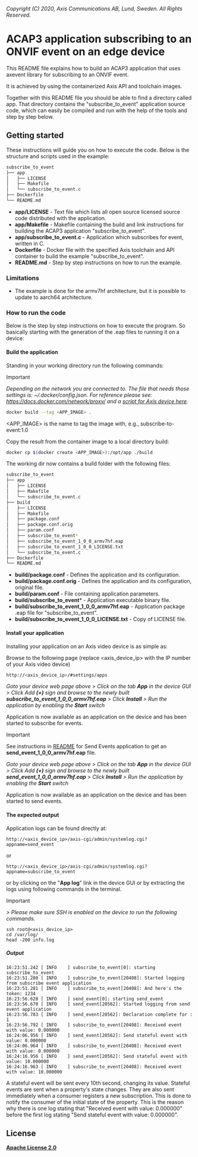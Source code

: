  *Copyright (C) 2020, Axis Communications AB, Lund, Sweden. All Rights Reserved.*

# ACAP3 application subscribing to an ONVIF event on an edge device
This README file explains how to build an ACAP3 application that uses axevent library for subscribing to an ONVIF event.

It is achieved by using the containerized Axis API and toolchain images.

Together with this README file you should be able to find a directory called app.
That directory contains the "subscribe_to_event" application source code, which can easily
be compiled and run with the help of the tools and step by step below.

## Getting started
These instructions will guide you on how to execute the code. Below is the structure and scripts used in the example:

```bash
subscribe_to_event
├── app
│   ├── LICENSE
│   ├── Makefile
│   └── subscribe_to_event.c
├── Dockerfile
└── README.md
```

* **app/LICENSE** - Text file which lists all open source licensed source code distributed with the application.
* **app/Makefile** - Makefile containing the build and link instructions for building the ACAP3 application "subscribe_to_event".
* **app/subscribe_to_event.c** - Application which subscribes for event, written in C.
* **Dockerfile** - Docker file with the specified Axis toolchain and API container to build the example "subscribe_to_event".
* **README.md** - Step by step instructions on how to run the example.

### Limitations
* The example is done for the armv7hf architecture, but it is possible to update to aarch64 architecture.

### How to run the code
Below is the step by step instructions on how to execute the program. So basically starting with the generation of the .eap files to running it on a device:

#### Build the application
Standing in your working directory run the following commands:

> [!IMPORTANT]
> *Depending on the network you are connected to.
The file that needs those settings is: *~/.docker/config.json.*
For reference please see: https://docs.docker.com/network/proxy/ and a
[script for Axis device here](../FAQs.md#HowcanIset-upnetworkproxysettingsontheAxisdevice?).*

```bash
docker build --tag <APP_IMAGE> .
```

<APP_IMAGE> is the name to tag the image with, e.g., subscribe-to-event:1.0

Copy the result from the container image to a local directory build:

```bash
docker cp $(docker create <APP_IMAGE>):/opt/app ./build
```

The working dir now contains a build folder with the following files:

```bash
subscribe_to_event
├── app
│   ├── LICENSE
│   ├── Makefile
│   └── subscribe_to_event.c
├── build
│   ├── LICENSE
│   ├── Makefile
│   ├── package.conf
│   ├── package.conf.orig
│   ├── param.conf
│   ├── subscribe_to_event*
│   ├── subscribe_to_event_1_0_0_armv7hf.eap
│   ├── subscribe_to_event_1_0_0_LICENSE.txt
│   └── subscribe_to_event.c
├── Dockerfile
└── README.md
```

* **build/package.conf** - Defines the application and its configuration.
* **build/package.conf.orig** - Defines the application and its configuration, original file.
* **build/param.conf** - File containing application parameters.
* **build/subscribe_to_event*** - Application executable binary file.
* **build/subscribe_to_event_1_0_0_armv7hf.eap** - Application package .eap file for "subscribe_to_event".
* **build/subscribe_to_event_1_0_0_LICENSE.txt** - Copy of LICENSE file.

#### Install your application
Installing your application on an Axis video device is as simple as:

Browse to the following page (replace <axis_device_ip> with the IP number of your Axis video device)

```bash
http://<axis_device_ip>/#settings/apps
```

*Goto your device web page above > Click on the tab **App** in the device GUI > Click Add **(+)** sign and browse to
the newly built **subscribe_to_event_1_0_0_armv7hf.eap** > Click **Install** > Run the application by enabling the **Start** switch*

Application is now available as an application on the device and has been started to subscribe for events.

> [!IMPORTANT]
> See instructions in [README](../send_event/README.md) for Send Events application to get an **send_event_1_0_0_armv7hf.eap** file.

*Goto your device web page above > Click on the tab **App** in the device GUI > Click Add **(+)** sign and browse to
the newly built **send_event_1_0_0_armv7hf.eap** > Click **Install** > Run the application by enabling the **Start** switch*

Application is now available as an application on the device and has been started to send events.

#### The expected output
Application logs can be found directly at:

```
http://<axis_device_ip>/axis-cgi/admin/systemlog.cgi?appname=send_event
```

or

```
http://<axis_device_ip>/axis-cgi/admin/systemlog.cgi?appname=subscribe_to_event
```

or by clicking on the "**App log**" link in the device GUI or by extracting the logs using following commands
in the terminal.
> [!IMPORTANT]
*> Please make sure SSH is enabled on the device to run the
following commands.*

```
ssh root@<axis_device_ip>
cd /var/log/
head -200 info.log
```

##### Output

```
16:23:51.242 [ INFO    ] subscribe_to_event[0]: starting subscribe_to_event
16:23:51.280 [ INFO    ] subscribe_to_event[20408]: Started logging from subscribe event application
16:23:51.281 [ INFO    ] subscribe_to_event[20408]: And here's the token: 1234
16:23:56.628 [ INFO    ] send_event[0]: starting send_event
16:23:56.670 [ INFO    ] send_event[20562]: Started logging from send event application
16:23:56.783 [ INFO    ] send_event[20562]: Declaration complete for : 1
16:23:56.792 [ INFO    ] subscribe_to_event[20408]: Received event with value: 0.000000
16:24:06.956 [ INFO    ] send_event[20562]: Send stateful event with value: 0.000000
16:24:06.964 [ INFO    ] subscribe_to_event[20408]: Received event with value: 0.000000
16:24:16.956 [ INFO    ] send_event[20562]: Send stateful event with value: 10.000000
16:24:16.963 [ INFO    ] subscribe_to_event[20408]: Received event with value: 10.000000
```

A stateful event will be sent every 10th second, changing its value. Stateful events are sent when a property's state changes.
They are also sent immediately when a consumer registers a new subscription. This is done to notify the consumer of
the initial state of the property. This is the reason why there is one log stating that "Received event with value: 0.000000" before the first
log stating "Send stateful event with value: 0.000000".

## License
**[Apache License 2.0](../../LICENSE)**
